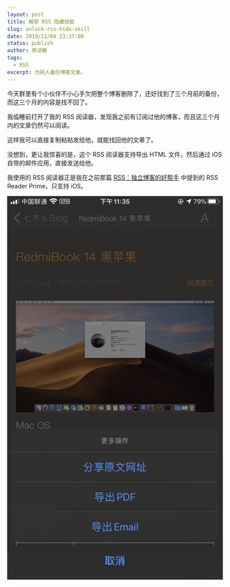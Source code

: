 ```yaml
---
layout: post
title: 解锁 RSS 隐藏技能
slug: unlock-rss-hide-skill
date: 2019/12/04 23:37:00
status: publish
author: 原谅糖
tags: 
  - RSS
excerpt: 为别人备份博客文章。
---
```



今天群里有个小伙伴不小心手欠把整个博客删除了，还好找到了三个月前的备份，而这三个月的内容是找不回了。

我临睡前打开了我的 RSS 阅读器，发现我之前有订阅过他的博客，而且这三个月内的文章仍然可以阅读。

这样我可以直接复制粘贴发给他，就能找回他的文章了。

没想到，更让我惊喜的是，这个 RSS 阅读器支持导出 HTML 文件，然后通过 iOS 自带的邮件应用，直接发送给他。

我使用的 RSS 阅读器正是我在之前那篇 [RSS：独立博客的好帮手](https://luhe.xyz/archives/70/) 中提到的 RSS Reader Prime，只支持 iOS。

![](./assets/3c6eb844f7547.png)
